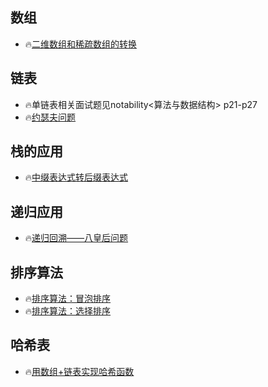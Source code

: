 ## 数组
* 🔥[二维数组和稀疏数组的转换](https://github.com/caixiongjiang/caixiongjiang/blob/main/java__shangguigu/%E6%95%B0%E6%8D%AE%E7%BB%93%E6%9E%84%E4%B8%8E%E7%AE%97%E6%B3%95/%E4%BA%8C%E7%BB%B4%E6%95%B0%E7%BB%84%E5%92%8C%E7%A8%80%E7%96%8F%E6%95%B0%E7%BB%84%E7%9A%84%E8%BD%AC%E5%8C%96.md)
## 链表
* 🔥单链表相关面试题见notability<算法与数据结构> p21-p27
* 🔥[约瑟夫问题](https://github.com/caixiongjiang/caixiongjiang/blob/main/java__shangguigu/%E6%95%B0%E6%8D%AE%E7%BB%93%E6%9E%84%E4%B8%8E%E7%AE%97%E6%B3%95/%E7%BA%A6%E7%91%9F%E5%A4%AB%E9%97%AE%E9%A2%98.md)
## 栈的应用
* 🔥[中缀表达式转后缀表达式](https://github.com/caixiongjiang/caixiongjiang/blob/main/java__shangguigu/%E6%95%B0%E6%8D%AE%E7%BB%93%E6%9E%84%E4%B8%8E%E7%AE%97%E6%B3%95/%E4%B8%AD%E7%BC%80%E8%A1%A8%E8%BE%BE%E5%BC%8F%E8%BD%AC%E5%90%8E%E7%BC%80%E8%A1%A8%E8%BE%BE%E5%BC%8F%E5%8F%8A%E5%85%B6%E8%AE%A1%E7%AE%97.md)
## 递归应用
* 🔥[递归回溯——八皇后问题](https://github.com/caixiongjiang/caixiongjiang/blob/main/java__shangguigu/%E6%95%B0%E6%8D%AE%E7%BB%93%E6%9E%84%E4%B8%8E%E7%AE%97%E6%B3%95/%E9%80%92%E5%BD%92%E5%9B%9E%E6%BA%AF%E2%80%94%E2%80%94%E5%85%AB%E7%9A%87%E5%90%8E%E9%97%AE%E9%A2%98.md)
## 排序算法
* 🔥[排序算法：冒泡排序](https://github.com/caixiongjiang/caixiongjiang/blob/main/java__shangguigu/%E6%95%B0%E6%8D%AE%E7%BB%93%E6%9E%84%E4%B8%8E%E7%AE%97%E6%B3%95/%E5%86%92%E6%B3%A1%E6%8E%92%E5%BA%8F.md)
* 🔥[排序算法：选择排序](https://github.com/caixiongjiang/caixiongjiang/blob/main/java__shangguigu/%E6%95%B0%E6%8D%AE%E7%BB%93%E6%9E%84%E4%B8%8E%E7%AE%97%E6%B3%95/%E9%80%89%E6%8B%A9%E6%8E%92%E5%BA%8F.md)
## 哈希表
* 🔥[用数组+链表实现哈希函数](https://github.com/caixiongjiang/caixiongjiang/blob/main/java__shangguigu/%E6%95%B0%E6%8D%AE%E7%BB%93%E6%9E%84%E4%B8%8E%E7%AE%97%E6%B3%95/%E5%93%88%E5%B8%8C%E8%A1%A8%E7%9A%84%E5%AE%9E%E7%8E%B0%E5%8F%8A%E4%BD%BF%E7%94%A8.md)